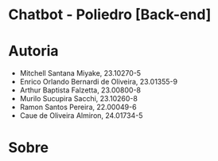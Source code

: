 # Chatbot - Poliedro [Back-end]

# Autoria
- Mitchell Santana Miyake, 23.10270-5 
- Enrico Orlando Bernardi de Oliveira, 23.01355-9 
- Arthur Baptista Falzetta, 23.00800-8 
- Murilo Sucupira Sacchi, 23.10260-8 
- Ramon Santos Pereira, 22.00049-6 
- Caue de Oliveira Almiron, 24.01734-5

# Sobre
